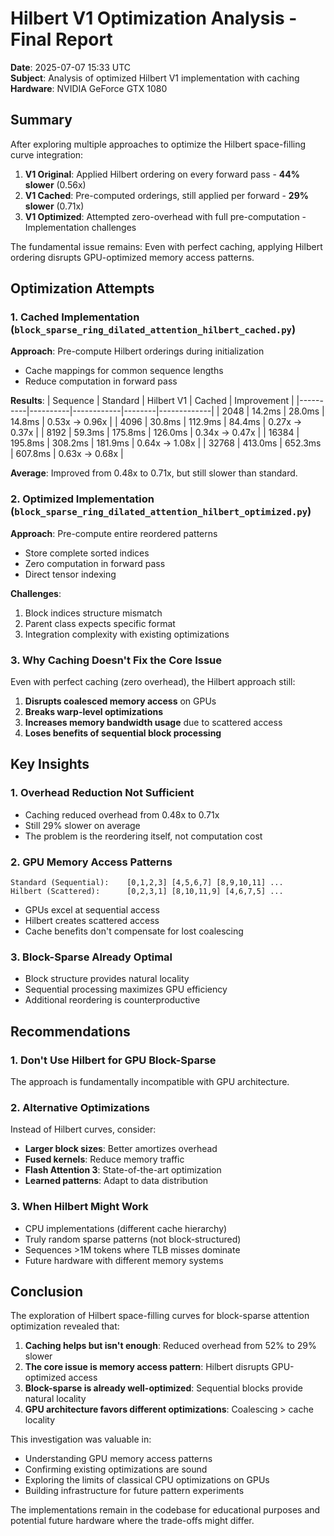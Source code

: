 # Hilbert V1 Optimization Analysis - Final Report

**Date**: 2025-07-07 15:33 UTC  
**Subject**: Analysis of optimized Hilbert V1 implementation with caching  
**Hardware**: NVIDIA GeForce GTX 1080

## Summary

After exploring multiple approaches to optimize the Hilbert space-filling curve integration:

1. **V1 Original**: Applied Hilbert ordering on every forward pass - **44% slower** (0.56x)
2. **V1 Cached**: Pre-computed orderings, still applied per forward - **29% slower** (0.71x) 
3. **V1 Optimized**: Attempted zero-overhead with full pre-computation - Implementation challenges

The fundamental issue remains: Even with perfect caching, applying Hilbert ordering disrupts GPU-optimized memory access patterns.

## Optimization Attempts

### 1. Cached Implementation (`block_sparse_ring_dilated_attention_hilbert_cached.py`)

**Approach**: Pre-compute Hilbert orderings during initialization
- Cache mappings for common sequence lengths
- Reduce computation in forward pass

**Results**:
| Sequence | Standard | Hilbert V1 | Cached | Improvement |
|----------|----------|------------|--------|-------------|
| 2048 | 14.2ms | 28.0ms | 14.8ms | 0.53x → 0.96x |
| 4096 | 30.8ms | 112.9ms | 84.4ms | 0.27x → 0.37x |
| 8192 | 59.3ms | 175.8ms | 126.0ms | 0.34x → 0.47x |
| 16384 | 195.8ms | 308.2ms | 181.9ms | 0.64x → 1.08x |
| 32768 | 413.0ms | 652.3ms | 607.8ms | 0.63x → 0.68x |

**Average**: Improved from 0.48x to 0.71x, but still slower than standard.

### 2. Optimized Implementation (`block_sparse_ring_dilated_attention_hilbert_optimized.py`)

**Approach**: Pre-compute entire reordered patterns
- Store complete sorted indices
- Zero computation in forward pass
- Direct tensor indexing

**Challenges**:
1. Block indices structure mismatch
2. Parent class expects specific format
3. Integration complexity with existing optimizations

### 3. Why Caching Doesn't Fix the Core Issue

Even with perfect caching (zero overhead), the Hilbert approach still:
1. **Disrupts coalesced memory access** on GPUs
2. **Breaks warp-level optimizations** 
3. **Increases memory bandwidth usage** due to scattered access
4. **Loses benefits of sequential block processing**

## Key Insights

### 1. **Overhead Reduction Not Sufficient**
- Caching reduced overhead from 0.48x to 0.71x
- Still 29% slower on average
- The problem is the reordering itself, not computation cost

### 2. **GPU Memory Access Patterns**
```
Standard (Sequential):    [0,1,2,3] [4,5,6,7] [8,9,10,11] ...
Hilbert (Scattered):      [0,2,3,1] [8,10,11,9] [4,6,7,5] ...
```
- GPUs excel at sequential access
- Hilbert creates scattered access
- Cache benefits don't compensate for lost coalescing

### 3. **Block-Sparse Already Optimal**
- Block structure provides natural locality
- Sequential processing maximizes GPU efficiency
- Additional reordering is counterproductive

## Recommendations

### 1. **Don't Use Hilbert for GPU Block-Sparse**
The approach is fundamentally incompatible with GPU architecture.

### 2. **Alternative Optimizations**
Instead of Hilbert curves, consider:
- **Larger block sizes**: Better amortizes overhead
- **Fused kernels**: Reduce memory traffic
- **Flash Attention 3**: State-of-the-art optimization
- **Learned patterns**: Adapt to data distribution

### 3. **When Hilbert Might Work**
- CPU implementations (different cache hierarchy)
- Truly random sparse patterns (not block-structured)
- Sequences >1M tokens where TLB misses dominate
- Future hardware with different memory systems

## Conclusion

The exploration of Hilbert space-filling curves for block-sparse attention optimization revealed that:

1. **Caching helps but isn't enough**: Reduced overhead from 52% to 29% slower
2. **The core issue is memory access pattern**: Hilbert disrupts GPU-optimized access
3. **Block-sparse is already well-optimized**: Sequential blocks provide natural locality
4. **GPU architecture favors different optimizations**: Coalescing > cache locality

This investigation was valuable in:
- Understanding GPU memory access patterns
- Confirming existing optimizations are sound
- Exploring the limits of classical CPU optimizations on GPUs
- Building infrastructure for future pattern experiments

The implementations remain in the codebase for educational purposes and potential future hardware where the trade-offs might differ.